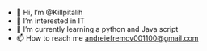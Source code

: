 - 👋 Hi, I’m @Killpitalih
- 👀 I’m interested in IT
- 🌱 I’m currently learning a python and Java script 
- 📫 How to reach me andreiefremov001100@gmail.com 

<!---
Killpitalih/Killpitalih is a ✨ special ✨ repository because its `README.md` (this file) appears on your GitHub profile.
You can click the Preview link to take a look at your changes.
--->
